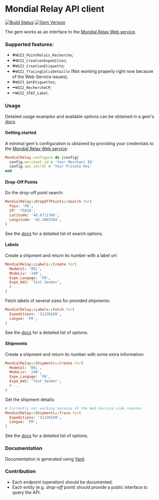 # Mondial Relay API client

[![Build Status](https://travis-ci.org/vinted/mondial_relay.svg?branch=master)](https://travis-ci.org/vinted/mondial_relay)
[![Gem Version](https://badge.fury.io/rb/mondial_relay.svg)](https://badge.fury.io/rb/mondial_relay)

The gem works as an interface to the
[Mondial Relay Web service](https://api.mondialrelay.com/Web_Services.asmx).

### Supported features:
- ➕`WSI3_PointRelais_Recherche`;
- ➕`WSI2_CreationExpedition`;
- ➕`WSI2_CreationEtiquette`;
- ➕`WSI2_TracingColisDetaille` (Not working properly right now because of the Web-Service issues);
- ➕`WSI3_GetEtiquettes`;
- ➖`WSI2_RechercheCP`;
- ➖`WSI2_STAT_Label`.

### Usage
Detailed usage examples and available options can be obtained in a gem's [docs](http://www.rubydoc.info/gems/mondial_relay/0.1.1).

#### Getting started
A minimal gem's configuration is obtained by providing your credentials to the [Mondial Relay Web service](https://api.mondialrelay.com/Web_Services.asmx):
```ruby
MondialRelay.configure do |config|
  config.merchant_id = 'Your Merchant ID'
  config.api_secret = 'Your Private Key'
end
```

#### Drop-Off Points
Do the drop-off point search:
```ruby
MondialRelay::DropOffPoints::Search.for(
  Pays: 'FR',
  CP: '75010',
  Latitude: '48.8711706',
  Longitude: '02.3602504',
)
```
See the [docs](http://www.rubydoc.info/gems/mondial_relay/0.1.1) for a detailed list of search options.

#### Labels
Create a shipment and return its number with a label url:
```ruby
MondialRelay::Labels::Create.for(
  ModeCol: 'REL',
  ModeLiv: '24R',
  Expe_Langage: 'FR',
  Expe_Ad1: 'Test Sender',
  # ...
)
```
Fetch labels of several sizes for provided shipments:
```ruby
MondialRelay::Labels::Fetch.for(
  Expeditions: '31236189',
  Langue: 'FR',
)
```
See the [docs](http://www.rubydoc.info/gems/mondial_relay/0.1.1) for a detailed list of options.

#### Shipments
Create a shipment and return its number with some extra information:
```ruby
MondialRelay::Shipments::Create.for(
  ModeCol: 'REL',
  ModeLiv: '24R',
  Expe_Langage: 'FR',
  Expe_Ad1: 'Test Sender',
  # ...
)
```
Get the shipment details:
```ruby
# Currently not working because of the Web-Service side reasons
MondialRelay::Shipments::Trace.for(
  Expeditions: '31236189',
  Langue: 'FR',
)
```
See the [docs](http://www.rubydoc.info/gems/mondial_relay/0.1.1) for a detailed list of options.

### Documentation
Documentation is generated using [Yard](https://yardoc.org/).

### Contribution
- Each endpoint (operation) should be documented.
- Each entity (e.g. *drop-off* point) should provide a public interface to query the API.
